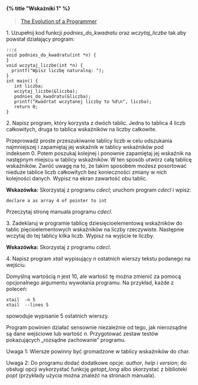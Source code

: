 #### {% title "Wskaźniki 1" %}

<blockquote><a href="http://www.ariel.com.au/jokes/The_Evolution_of_a_Programmer.html">The
  Evolution of a Programmer</a>
</blockquote>

1\. Uzupełnij kod funkcji *podnies_do_kwadratu* oraz *wczytaj_liczbe*
tak aby powstał działający program:

    :::c
    void podnies_do_kwadratu(int *n) {
    }
    void wczytaj_liczbe(int *n) {
      printf("Wpisz liczbę naturalną: ");
    }
    int main() {
       int liczba;
       wczytaj_liczbe(&liczba);
       podnies_do_kwadratu(&liczba);
       printf("Kwadrtat wczytanej liczby to %d\n", liczba);
       return 0;
    }


2\. Napisz program, który korzysta z dwóch tablic. Jedna to tablica
4 liczb całkowitych, druga to tablica wskaźników na liczby całkowite.

Przeprowadź proste przeszukiwanie tablicy liczb w celu odszukania
najmniejszej i zapamiętaj jej wskaźnik w tablicy wskaźników pod indeksem 0.
Potem poszukaj kolejnej i ponownie zapamiętaj jej wskaźnik na
następnym miejscu w tablicy wskaźników. W ten sposób utwórz całą
tablicę wskaźników. Zwróć uwagę na to, że takim sposobem możesz
posortować nieduże tablice liczb całkowitych bez konieczności
zmiany w nich kolejności danych. Wypisz na ekran zawartość obu
tablic.

**Wskazówka:** Skorzystaj z programu *cdecl*;
uruchom program *cdecl* i wpisz:

    declare a as array 4 of pointer to int

Przeczytaj stronę manuala programu *cdecl*.

3\. Zadeklaruj w programie tablicę
dziesięcioelementową wskaźników do tablic pięcioelementowych
wskaźników na liczby rzeczywiste. Następnie wczytaj do tej tablicy
kilka liczb. Wypisz na wyjście te liczby.

**Wskazówka:** Skorzystaj z programu *cdecl*.

4\. Napisz program *xtail* wypisujący
*n* ostatnich wierszy tekstu podanego na wejściu.

Domyślną wartością *n* jest 10, ale wartość tę można
zmienić za pomocą opcjonalnego argumentu wywołania programu.
Na przykład, każde z poleceń:

    xtail  -n 5
    xtail  --lines 5

spowoduje wypisanie 5 ostatnich wierszy.

Program powinien działać sensownie niezależnie od tego,
jak nierozsądne są dane wejściowe lub wartość *n*.
Przygotować zestaw testów pokazujących
„rozsądne zachowanie” programu.

Uwaga 1: Wiersze powinny być gromadzone w tablicy
wskaźników do char.

Uwaga 2: Do programu
dodać dodatkowe opcje: *author*, *help* i *version*;
do obsługi opcji wykorzystać funkcję
*getopt_long* albo skorzystać z biblioteki *popt*
(przykłady użycia można znaleźć na stronach manuala).

